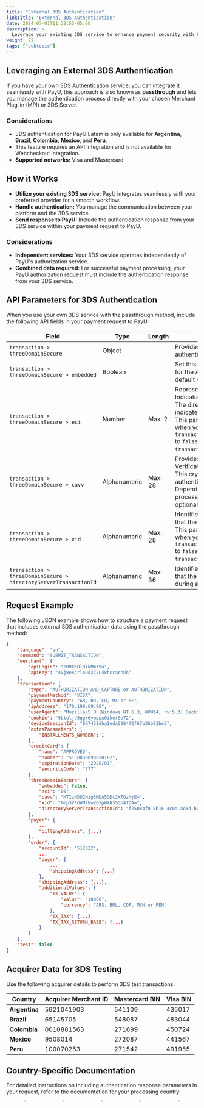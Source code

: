 ```yaml
---
title: "External 3DS Authentication"
linkTitle: "External 3DS Authentication"
date: 2024-07-01T11:32:55-05:00
description: >
  Leverage your existing 3DS service to enhance payment security with PayU's passthrough integration.
weight: 22
tags: ["subtopic"]
---
```


## Leveraging an External 3DS Authentication

If you have your own 3DS Authentication service, you can integrate it seamlessly with PayU, this approach is also known as **passthrough** and lets you manage the authentication process directly with your chosen Merchant Plug-in (MPI) or 3DS Server.

### Considerations

* 3DS authentication for PayU Latam is only available for **Argentina**, **Brazil**, **Colombia**, **Mexico**, and **Peru**.
* This feature requires an API integration and is not available for Webcheckout integration.
* **Supported networks:** Visa and Mastercard

## How it Works

* **Utilize your existing 3DS service:** PayU integrates seamlessly with your preferred provider for a smooth workflow.
* **Handle authentication:** You manage the communication between your platform and the 3DS service.
* **Send response to PayU:** Include the authentication response from your 3DS service within your payment request to PayU.

### Considerations

* **Independent services:** Your 3DS service operates independently of PayU's authorization service.
* **Combined data required:** For successful payment processing, your PayU authorization request must include the authentication response from your 3DS service.

## API Parameters for 3DS Authentication

When you use your own 3DS service with the passthrough method, include the following API fields in your payment request to PayU:

| Field | Type | Length | Description |
|-------|------|--------|-------------|
| `transaction > threeDomainSecure` | Object |  | Provides the information for 3DS 2.0 authentication. |
| `transaction > threeDomainSecure > embedded` | Boolean |  | Set this to `true` to use an embedded MPI for the Authorization process. The default value is `false`. |
| `transaction > threeDomainSecure > eci` | Number | Max: 2 | Represents the Electronic Commerce Indicator.<br>The directory server returns this value to indicate the authentication attempt.<br>This parameter becomes mandatory when you set `transaction.threeDomainSecure.embedded` to `false` and include `transaction.threeDomainSecure.xid`. |
| `transaction > threeDomainSecure > cavv` | Alphanumeric | Max: 28 | Provides the Cardholder Authentication Verification Value.<br>This cryptogram code, in Base64, authenticates the transaction.<br>Depending on the ECI codes from the processing network, this value may be optional. |
| `transaction > threeDomainSecure > xid` | Alphanumeric | Max: 28 | Identifies the transaction using the ID that the MPI returns in Base64.<br>This parameter becomes mandatory when you set `transaction.threeDomainSecure.embedded` to `false` and include `transaction.threeDomainSecure.eci`. |
| `transaction > threeDomainSecure > directoryServerTransactionId` | Alphanumeric | Max: 36 | Identifies the transaction using the ID that the directory server generates during authentication. |

## Request Example

The following JSON example shows how to structure a payment request that includes external 3DS authentication data using the passthrough method:

```json
{
    "language": "en",
    "command": "SUBMIT_TRANSACTION",
    "merchant": {
        "apiLogin": "pRRXKOl8ikMmt9u",
        "apiKey": "4Vj8eK4rloUd272L48hsrarnUA"
    },
    "transaction": {
        "type": "AUTHORIZATION_AND_CAPTURE or AUTHORIZATION",
        "paymentMethod": "VISA",
        "paymentCountry": "AR, BR, CO, MX or PE",
        "ipAddress": "170.198.69.98",
        "userAgent": "Mozilla/5.0 (Windows NT 6.3; WOW64; rv:5.3) Gecko/20100101 Firefox/5.3.5",
        "cookie": "9btoljd0qgr6ymppx0iker0o72",
        "deviceSessionId": "867451dba1eda5984f2f67b36b93be3",
        "extraParameters": {
            "INSTALLMENTS_NUMBER": 1
        },
        "creditCard": {
            "name": "APPROVED",
            "number": "5150030090050182",
            "expirationDate": "2028/01",
            "securityCode": "777"
        },
        "threeDomainSecure": {
            "embedded": false,
            "eci": "05",
            "cavv": "MTIzNDU2Nzg5MDA5ODc2XTQzMjE=",
            "xid": "Nmp3VFdWMlEwZ05pWXN3SGo4TDA=",
            "directoryServerTransactionId": "f25084f0-5b16-4c0a-ae5d-b24808a95e9b"
        },
        "payer": {
            ...
            "billingAddress": {...}
        },
        "order": {
            "accountId": "512322",
            ...
            "buyer": {
                ...
                "shippingAddress": {...}
            },
            "shippingAddress": {...},
            "additionalValues": {
                "TX_VALUE": {
                    "value": "10000",
                    "currency": "ARS, BRL, COP, MXN or PEN"
                },
                "TX_TAX": {...},
                "TX_TAX_RETURN_BASE": {...}
            }
        }
    },
    "test": false
}
```

## Acquirer Data for 3DS Testing

Use the following acquirer details to perform 3DS test transactions.

| Country | Acquirer Merchant ID | Mastercard BIN | Visa BIN |
|----------|----------------------|----------------|-----------|
| **Argentina** | 5921041903 | 541109 | 435017 |
| **Brazil** | 65145705 | 548087 | 483044 |
| **Colombia** | 0010881563 | 271699 | 450724 |
| **Mexico** | 9508014 | 272087 | 441567 |
| **Peru** | 100070253 | 271542 | 491955 |

## Country-Specific Documentation

For detailed instructions on including authentication response parameters in your request, refer to the documentation for your processing country:

<div style="display: flex;">
  <div style="float: left;width: 50%;text-align: center;">
    <a href='{{< ref "Payments-API-Argentina.md#parameters-for-request-and-response" >}}'><img src="/assets/Argentina.png" width="16%"/></a>
  </div>
  <div style="float: left;width: 50%;text-align: center;">
    <a href='{{< ref "Payments-API-Brazil.md#parameters-for-request-and-response" >}}'><img src="/assets/Brasil.png" width="16%"/></a>
  </div>
  <div style="float: left;width: 50%;text-align: center;">
    <a href='{{< ref "Payments-API-Colombia.md#parameters-for-request-and-response" >}}'><img src="/assets/Colombia.png" width="16%"/></a>
  </div>
  <div style="float: left;width: 50%;text-align: center;">
    <a href='{{< ref "Payments-API-Mexico.md#parameters-for-request-and-response" >}}'><img src="/assets/Mexico.png" width="16%"/></a>
  </div>
  <div style="float: left;width: 50%;text-align: center;">
    <a href='{{< ref "Payments-API-Peru.md#parameters-for-request-and-response" >}}'><img src="/assets/Peru.png" width="16%"/></a>
  </div>
</div>
<br>
